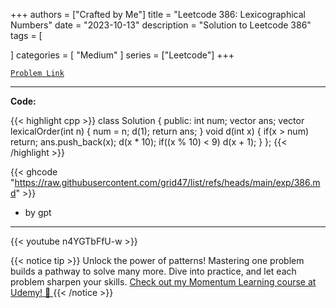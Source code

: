 
+++
authors = ["Crafted by Me"]
title = "Leetcode 386: Lexicographical Numbers"
date = "2023-10-13"
description = "Solution to Leetcode 386"
tags = [
    
]
categories = [
    "Medium"
]
series = ["Leetcode"]
+++



[`Problem Link`](https://leetcode.com/problems/lexicographical-numbers/description/)

---

**Code:**

{{< highlight cpp >}}
class Solution {
public:
    int num;
    vector<int> ans;
    vector<int> lexicalOrder(int n) {
        num = n;
        d(1);
        return ans;
    }
    void d(int x) {
        if(x > num) return;
        ans.push_back(x);
        d(x * 10);
        if((x % 10) < 9) d(x + 1);
    }
};
{{< /highlight >}}


{{< ghcode "https://raw.githubusercontent.com/grid47/list/refs/heads/main/exp/386.md" >}}
- by gpt
        
---
{{< youtube n4YGTbFfU-w >}}

{{< notice tip >}}
Unlock the power of patterns! Mastering one problem builds a pathway to solve many more. Dive into practice, and let each problem sharpen your skills. [Check out my Momentum Learning course at Udemy! 🚀 ](https://www.udemy.com/course/algorithms-and-data-structures-in-cpp/)
{{< /notice >}}


